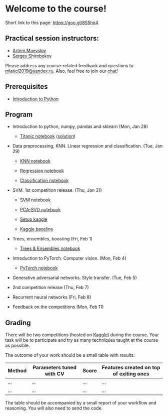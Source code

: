 # Welcome to the course!

Short link to this page: https://goo.gl/8S5hn4

## Practical session instructors:
 -  [Artem Maevskiy](mailto:artem.maevskiy@cern.ch)
 -  [Sergey Shirobokov](mailto:s.shirobokov17@imperial.ac.uk)

Please address any course-related feedback and questions to mlaticl2019@yandex.ru. Also, feel free to join our [chat](https://gitter.im/MLatImperial2019/community)!

## Prerequisites
 *   [Introduction to Python](https://colab.research.google.com/github/yandexdataschool/MLatImperial2019/blob/master/00_prerequisites/00_python.ipynb)

## Program

 *   Introduction to python, numpy, pandas and sklearn (Mon, Jan 28)
     - [Titanic notebook](https://colab.research.google.com/github/yandexdataschool/MLatImperial2019/blob/master/01_lab/titanic.ipynb) ([solution](https://github.com/yandexdataschool/MLatImperial2019/blob/master/01_lab/titanic_solution.ipynb))

 *  Data preprocessing, KNN. Linear regression and classification. (Tue, Jan 29)
     - [KNN notebook](https://colab.research.google.com/github/yandexdataschool/MLatImperial2019/blob/master/02_lab/Data_preprocessing_and_knn_seminar.ipynb)

     - [Regression notebook](https://colab.research.google.com/github/yandexdataschool/MLatImperial2019/blob/master/02_lab/lab2_regression_seminar.ipynb)

     - [Classification notebook](https://colab.research.google.com/github/yandexdataschool/MLatImperial2019/blob/master/02_lab/lab2_classification_seminar.ipynb)

 *  SVM. 1st competition release. (Thu, Jan 31)
      - [SVM notebook](https://colab.research.google.com/github/yandexdataschool/MLatImperial2019/blob/master/03_lab/SVM_seminar.ipynb)

      - [PCA-SVD notebook](https://colab.research.google.com/github/yandexdataschool/MLatImperial2019/blob/master/03_lab/PCA-SVD.ipynb)
      
      - [Setup kaggle](https://colab.research.google.com/github/yandexdataschool/MLatImperial2019/blob/master/03_lab/Setting_up_kaggle.ipynb)      
      
      - [Kaggle baseline](https://colab.research.google.com/github/yandexdataschool/MLatImperial2019/blob/master/03_lab/baseline_kaggle_1.ipynb)            

 *  Trees, ensembles, boosting (Fri, Feb 1)
      - [Trees & Ensembles notebook](https://colab.research.google.com/github/yandexdataschool/MLatImperial2019/blob/master/04_lab/trees_ensambling.ipynb)

 *  Introduction to PyTorch. Computer vision. (Mon, Feb 4)
      - [PyTorch notebook](https://colab.research.google.com/github/yandexdataschool/MLatImperial2019/blob/master/05_lab/pytorch.ipynb)

 *  Generative adversarial networks. Style transfer. (Tue, Feb 5)

 *  2nd competition release (Thu, Feb 7)

 *  Recurrent neural networks (Fri, Feb 8)

 *  Feedback on the competitions (Mon, Feb 11)

## Grading

There will be two competitions (hosted on [Kaggle](https://www.kaggle.com/)) during the course. Your task will be to participate and try as many techniques taught at the course as possible.

The outcome of your work should be a small table with results:

| Method | Parameters tuned with CV | Score | Features created on top of exiting ones |
|--------|--------------------------|-------|-----------------------------------------|
| ...    | ...                      | ...   | ...                                     |
| ...    | ...                      | ...   | ...                                     |

The table should be accompanied by a small report of your workflow and reasoning. You will also need to send the code.
